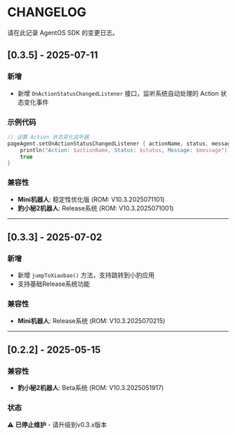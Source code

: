 # CHANGELOG

请在此记录 AgentOS SDK 的变更日志。

## [0.3.5] - 2025-07-11
### 新增
- 新增 `OnActionStatusChangedListener` 接口，监听系统自动处理的 Action 状态变化事件

### 示例代码
```kotlin
// 设置 Action 状态变化监听器
pageAgent.setOnActionStatusChangedListener { actionName, status, message ->
    println("Action: $actionName, Status: $status, Message: $message")
    true
}
```

### 兼容性
- **Mini机器人**: 稳定性优化版 (ROM: V10.3.2025071101)
- **豹小秘2机器人**: Release系统 (ROM: V10.3.2025071001)

---

## [0.3.3] - 2025-07-02
### 新增
- 新增 `jumpToXiaobao()` 方法，支持跳转到小豹应用
- 支持基础Release系统功能

### 兼容性
- **Mini机器人**: Release系统 (ROM: V10.3.2025070215)

---

## [0.2.2] - 2025-05-15
### 兼容性
- **豹小秘2机器人**: Beta系统 (ROM: V10.3.2025051917)

### 状态
⚠️ **已停止维护** - 请升级到v0.3.x版本 